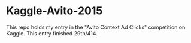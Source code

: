 # Kaggle-Avito-2015
This repo holds my entry in the "Avito Context Ad Clicks" competition on Kaggle. 
This entry finished 29th/414.
